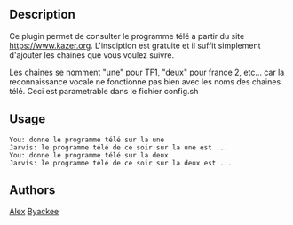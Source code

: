 <!---
IMPORTANT
=========
This README.md is displayed in the WebStore as well as within Jarvis app
Please do not change the structure of this file
Fill-in Description, Usage & Author sections
Make sure to rename the [en] folder into the language code your plugin is written in (ex: fr, es, de, it...)
For multi-language plugin:
- clone the language directory and translate commands/functions.sh
- optionally write the Description / Usage sections in several languages
-->
## Description
Ce plugin permet de consulter le programme télé a partir du site https://www.kazer.org.
L'insciption est gratuite et il suffit simplement d'ajouter les chaines que vous voulez suivre.

Les chaines se nomment "une" pour TF1, "deux" pour france 2, etc... car la reconnaissance vocale ne fonctionne pas bien avec les noms des chaines télé.
Ceci est parametrable dans le fichier config.sh

## Usage
```
You: donne le programme télé sur la une
Jarvis: le programme télé de ce soir sur la une est ...
You: donne le programme télé sur la deux
Jarvis: le programme télé de ce soir sur la deux est ...
```

## Authors
[Alex](https://github.com/alexylem)
[Byackee](https://github.com/byackee)
